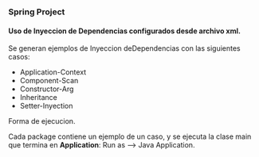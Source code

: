 ### Spring Project

#### Uso de Inyeccion de Dependencias configurados desde archivo xml.

Se generan ejemplos de Inyeccion deDependencias con las siguientes casos:
- Application-Context
- Component-Scan
- Constructor-Arg
- Inheritance
- Setter-Inyection


Forma de ejecucion.

Cada package contiene un ejemplo de un caso, y se ejecuta la clase main que termina en **Application**:
Run as --> Java Application.
